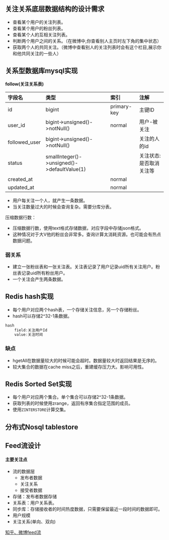 ## 关注关系底层数据结构的设计需求

- 查看某个用户的关注列表。
- 查看某个用户的粉丝列表。
- 查看某个人的互相关注列表。
- 判断两个用户之间的关系。（在微博中,你查看别人主页时左下角的集中状态）
- 获取两个人的共同关注。（微博中查看别人的关注列表时会有这个栏目,展示你和他共同关注的一些人）



## 关系型数据库mysql实现

**follow(关注关系表)**

| 字段名        | 类型                                        | 索引        | 注解                    |
| :------------ | :------------------------------------------ | :---------- | :---------------------- |
| id            | bigint                                      | primary-key | 主键ID                  |
| user_id       | bigint->unsigned()->notNull()               | normal      | 用户-被关注             |
| followed_user | bigint->unsigned()->notNull()               |             | 关注的人的id            |
| status        | smallInteger()->unsigned()->defaultValue(1) |             | 关注状态:是否取消关注等 |
| created_at    |                                             | normal      |                         |
| updated_at    |                                             | normal      |                         |

- 用户每关注一个人，就产生一条数据。
- 当关注数量过大的时候会查询复杂。需要分库分表。

压缩数据行数：

- 压缩数据行数，使用text格式存储数据，对应字段中存储json格式。
- 这种情况对于大V他的粉丝会非常多。查询计算太消耗资源。也可能会有热点数据问题。

###  弱关系

- 建立一张粉丝表和一张关注表。关注表记录了用户记录uid所有关注用户。粉丝表记录uid所有粉丝用户。
- 一个关注会产生两条数据。





## Redis hash实现

- 每个用户对应两个hash表，一个存储关注信息，另一个存储粉丝。
- hash可以存储2^32-1条数据。

```c
hash
	field:关注用户Id
	value:关注时间
```

### 缺点

- hgetAll在数据量较大的时候可能会超时。数据量较大时返回结果是无序的。
- 较大集合的数据在cache miss之后，重建缓存压力大。影响可用性。



## Redis Sorted Set实现

- 每个用户对应两个集合。单个集合可以存储2^32-1条数据。
- 获取列表的时候使用zrange，返回有序集合指定范围的成员。
- 使用`ZINTERSTORE`计算交集。



## 分布式Nosql tablestore





## Feed流设计

#### 主要关注点

- 流的数据层
  - 发布者数据
  - 关注关系
  - 接受者数据
- 存储：发布者数据存储
- 关系表：用户关系表。
- 同步库：存储接收者的时间热度数据，只需要保留最近一段时间的数据即可。
- 用户规模
- 关注关系(单向、双向)

[知乎、微博feed流](https://app.yinxiang.com/shard/s43/nl/13675070/1c3f2b46-1315-4d0c-8890-eb7a131527ea)



